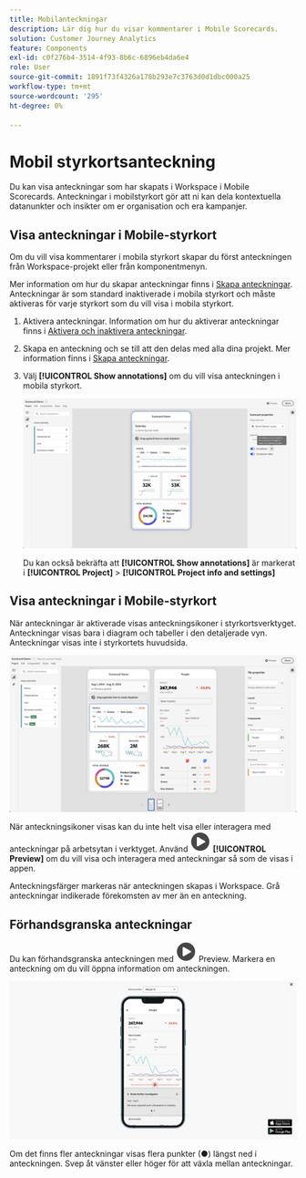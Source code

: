 ```yaml
---
title: Mobilanteckningar
description: Lär dig hur du visar kommentarer i Mobile Scorecards.
solution: Customer Journey Analytics
feature: Components
exl-id: c0f276b4-3514-4f93-8b6c-6896eb4da6e4
role: User
source-git-commit: 1891f73f4326a178b293e7c3763d0d1dbc000a25
workflow-type: tm+mt
source-wordcount: '295'
ht-degree: 0%

---
```



# Mobil styrkortsanteckning

Du kan visa anteckningar som har skapats i Workspace i Mobile Scorecards. Anteckningar i mobilstyrkort gör att ni kan dela kontextuella datanunkter och insikter om er organisation och era kampanjer.


## Visa anteckningar i Mobile-styrkort

Om du vill visa kommentarer i mobila styrkort skapar du först anteckningen från Workspace-projekt eller från komponentmenyn.

Mer information om hur du skapar anteckningar finns i [Skapa anteckningar](create-annotations.md). Anteckningar är som standard inaktiverade i mobila styrkort och måste aktiveras för varje styrkort som du vill visa i mobila styrkort.

1. Aktivera anteckningar. Information om hur du aktiverar anteckningar finns i [Aktivera och inaktivera anteckningar](overview.md#turn-annotations-on-or-off).

1. Skapa en anteckning och se till att den delas med alla dina projekt. Mer information finns i [Skapa anteckningar](create-annotations.md).

1. Välj **[!UICONTROL Show annotations]** om du vill visa anteckningen i mobila styrkort.

   ![Alternativ för mobila anteckningar för styrkort.](assets/annotations-scorecard-onoff.png)

   Du kan också bekräfta att **[!UICONTROL Show annotations]** är markerat i **[!UICONTROL Project]** > **[!UICONTROL Project info and settings]**

## Visa anteckningar i Mobile-styrkort

När anteckningar är aktiverade visas anteckningsikoner i styrkortsverktyget. Anteckningar visas bara i diagram och tabeller i den detaljerade vyn. Anteckningar visas inte i styrkortets huvudsida.

![Styrkortverktyget markerar anteckningsikonerna.](assets/annotations-scorecard.png)

När anteckningsikoner visas kan du inte helt visa eller interagera med anteckningar på arbetsytan i verktyget. Använd ![PlayCircle](/help/assets/icons/PlayCircle.svg) **[!UICONTROL Preview]** om du vill visa och interagera med anteckningar så som de visas i appen.

Anteckningsfärger markeras när anteckningen skapas i Workspace. Grå anteckningar indikerade förekomsten av mer än en anteckning.

## Förhandsgranska anteckningar

Du kan förhandsgranska anteckningen med ![PlayCircle](/help/assets/icons/PlayCircle.svg) Preview. Markera en anteckning om du vill öppna information om anteckningen.

![Förhandsgranskning av mobilstyrkort för anteckning](assets/annotations-scorecard-preview.png)

Om det finns fler anteckningar visas flera punkter (●) längst ned i anteckningen. Svep åt vänster eller höger för att växla mellan anteckningar.

